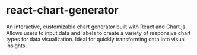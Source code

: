 # react-chart-generator
An interactive, customizable chart generator built with React and Chart.js. Allows users to input data and labels to create a variety of responsive chart types for data visualization. Ideal for quickly transforming data into visual insights.
